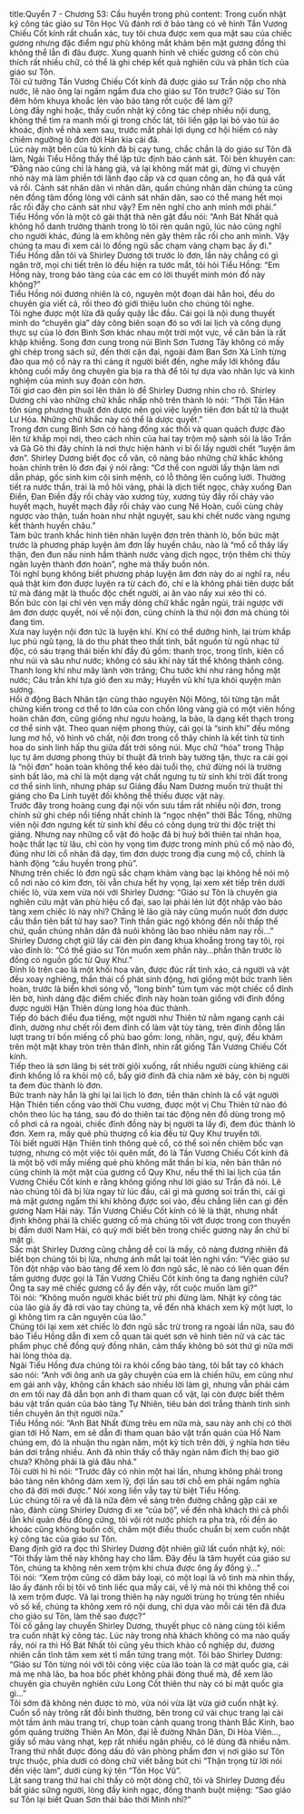 title:Quyển 7 - Chương 53: Cầu huyền trong phủ
content:
Trong cuốn nhật ký công tác giáo sư Tôn Học Vũ đánh rơi ở bảo tàng có vẽ hình Tần Vương Chiếu Cốt kính rất chuẩn xác, tuy tôi chưa được xem qua mặt sau của chiếc gương nhưng đặc điểm ngư phù không mắt khảm bên mặt gương đồng thì không thể lẫn đi đâu được. Xung quanh hình vẽ chiếc gương cổ còn chú thích rất nhiều chữ, có thể là ghi chép kết quả nghiên cứu và phân tích của giáo sư Tôn.<br>Tôi cứ tưởng Tần Vương Chiếu Cốt kính đã được giáo sư Trần nộp cho nhà nước, lẽ nào ông lại ngấm ngầm đưa cho giáo sư Tôn trước? Giáo sư Tôn đêm hôm khuya khoắc lẻn vào bảo tàng rốt cuộc để làm gì?<br>Lòng đầy nghi hoặc, thấy cuốn nhật ký công tác chép nhiều nội dung, không thể tìm ra manh mối gì trong chốc lát, tôi liền gập lại bỏ vào túi áo khoác, định về nhà xem sau, trước mắt phải lợi dụng cơ hội hiếm có này chiêm ngưỡng lò đơn đời Hán kia cái đã.<br>Lúc này mặt bên của tủ kính đã bị cạy tung, chắc chắn là do giáo sư Tôn đã làm, Ngải Tiểu Hồng thấy thế lập tức định báo cảnh sát. Tôi bèn khuyên can: “Đằng nào cũng chỉ là hàng giả, vả lại không mất mát gì, đừng vì chuyện nhỏ này mà làm phiền tới lãnh đạo cấp và cơ quan công an, họ đã quá vất vả rồi. Cảnh sát nhân dân vì nhân dân, quần chúng nhân dân chúng ta cũng nên đồng tâm đồng lòng với cảnh sát nhân dân, sao có thể mang hết mọi rắc rối đẩy cho cảnh sát như vậy? Em nên nghĩ cho anh mình mới phải.”<br>Tiểu Hồng vốn là một cô gái thật thà nên gật đầu nói: “Anh Bát Nhất quả không hổ danh trưởng thành trong lò tôi rèn quân ngũ, lúc nảo cũng nghĩ cho người khác, đúng là em không nên gây thêm rắc rối cho anh mình. Vậy chúng ta mau đi xem cái lò đồng ngũ sắc chạm vàng chạm bạc ấy đi.”<br>Tiểu Hồng dẫn tôi và Shirley Dương tới trước lò đơn, lần này chẳng có gì ngăn trở, mọi chi tiết trên lò đều hiện ra tước mắt, tôi hỏi Tiểu Hồng: “Em Hồng này, trong bảo tàng của các em có lời thuyết minh món đồ này không?”<br>Tiểu Hồng nói đương nhiên là có, nguyên một đoạn dài hẳn hoi, đều do chuyên gia viết cả, rồi theo đó giới thiệu luôn cho chúng tôi nghe.<br>Tôi nghe được một lửa đã quầy quậy lắc đầu. Cái gọi là nội dung thuyết minh do “chuyên gia” dày công biên soạn đó so với lai lịch và công dụng thực sự của lò đơn Bình Sơn khác nhau một trời một vực, về căn bản là rất khập khiễng. Song đơn cung trong núi Bình Sơn Tương Tây không có mấy ghi chép trong sách sử, đến thời cận đại, ngoài đám Ban Sơn Xả Lĩnh từng đào qua mộ cổ này ra thì càng ít người biết đến, nghe mấy lới không đầu không cuối mấy ông chuyên gia bịa ra thà để tôi tự dựa vào nhãn lực và kinh nghiệm của mình suy đoán còn hơn.<br>Tôi giơ cao đèn pin soi lên thân lò để Shirley Dương nhìn cho rõ. Shirley Dương chỉ vào những chữ khắc nhấp nhô trên thành lò nói: “Thời Tần Hán tôn sùng phương thuật đơn dược nên gọi việc luyện tiên đơn bất tử là thuật Lư Hỏa. Những chữ khắc này có thể là dược quyết.”<br>Trong đơn cung Bình Sơn có hàng đống xác thối và quan quách được đào lên từ khắp mọi nơi, theo cách nhìn của hai tay trộm mộ sành sỏi là lão Trần và Gà Gô thì đây chính là nơi thực hiện hành vi bỉ ổi lấy người chết “luyện âm đơn”. Shirley Dương biết đọc cổ văn, cô nàng bảo những chữ khắc không hoàn chỉnh trên lò đơn đại ý nói rằng: “Cơ thể con người lấy thận làm nơi dẫn pháp, gốc sinh kim cội sinh mệnh, có lỗ thông lên cuống lưỡi. Thường tiết ra nước thần, trái là mồ hôi vàng, phải là dịch tiết ngọc, chảy xuống Đan Điền, Đan Điền đầy rồi chảy vào xương tủy, xương tủy đầy rồi chảy vào huyết mạch, huyết mạch đầy rồi chảy vào cung Nê Hoàn, cuối cùng chảy ngược vào thận, tuần hoàn như nhật nguyệt, sau khi chết nước vàng ngưng kết thành huyền châu.”<br>Tám bức tranh khắc hình tiên nhân luyện đơn trên thành lò, bốn bức mặt trước là phương pháp luyện âm đơn lấy huyền châu, nào là “mổ cổ thây lấy thận, đen đun nấu ninh hầm thành nước vàng dịch ngọc, trộn thêm chì thủy ngân luyện thành đơn hoàn”, nghe mà thấy buồn nôn.<br>Tôi nghĩ bụng không biết phương pháp luyện âm đơn này do ai nghĩ ra, nếu quả thật kim đơn được luyện ra từ cách đó, chỉ e là không phải tiên dược bất tử mà đáng mặt là thuốc độc chết người, ai ăn vào nấy xui xẻo thì có.<br>Bốn bức còn lại chỉ vẻn vẹn mấy dòng chữ khắc ngắn ngủi, trái ngược với âm đơn dược quyết, nói về nội đơn, cũng chính là thứ nội đơn mà chúng tôi đang tìm.<br>Xưa nay luyện nội đơn tức là luyện khí. Khí có thể dưỡng hình, lại trùm khắp lục phủ ngũ tạng, là do thu phát theo thất tình, bắt nguồn từ ngũ nhạc tứ độc, có sáu trạng thái biến khí đầy đủ gồm: thanh trọc, trong tĩnh, kiên cố như núi và sâu như nước; không có sáu khí này tất thể không thành công. Thanh long khí như mây lành vờn trăng; Chu tước khí như ráng hồng mặt nước; Câu trần khí tựa gió đen xu mây; Huyền vũ khí tựa khói quyện màn sương.<br>Hồi ở động Bách Nhãn tận cùng thảo nguyên Nội Mông, tôi từng tận mắt chứng kiến trong cơ thể to lớn của con chồn lông vàng già có một viên hồng hoàn chân đơn, cũng giống như ngưu hoàng, la bảo, là dạng kết thạch trong cơ thể sinh vật. Theo quan niệm phong thủy, cái gọi là “sinh khí” đều mông lung mơ hồ, vô hình vô chất, nội đơn trong cổ thây chính là kết tinh từ tinh hoa do sinh linh hấp thu giữa đất trời sông núi. Mục chữ “hóa” trong Thập lục tự âm dương phong thủy bí thuật đã trình bày tường tận, thực ra cái gọi là “nội đơn” hoàn toàn không thể kéo dài tuổi thọ, chứ đừng nói là trường sinh bất lão, mà chỉ là một dạng vật chất ngưng tụ từ sinh khí trời đất trong cơ thể sinh linh, nhưng pháp sư Giáng đầu Nam Dương muốn trừ thuật thi giáng cho Đa Linh tuyệt đối không thể thiếu được vật này.<br>Trước đây trong hoàng cung đại nội vốn sưu tầm rất nhiều nội đơn, trong chính sử ghi chép nổi tiếng nhất chính là “ngọc nhện” thời Bắc Tống, những viên nội đơn ngưng kết từ sinh khí đều có công dụng trừ thi độc triệt thi giáng. Nhưng nay những cổ vật đó hoặc đã bị huỷ bởi thiên tai nhân họa, hoặc thất lạc từ lâu, chỉ còn hy vọng tìm được trong minh phủ cổ mộ nào đó, đúng như lời cổ nhân đã dạy, tìm đơn dược trong địa cung mộ cổ, chính là hành động “cầu huyền trong phủ”.<br>Nhưng trên chiếc lò đơn ngũ sắc chạm khảm vàng bạc lại không hề nói mộ cổ nơi nào có kim đơn, tôi vẫn chưa hết hy vọng, lại xem xét tiếp trên dưới chiếc lò, vừa xem vừa nói với Shirley Dương: “Giáo sư Tôn là chuyên gia nghiên cứu mật văn phù hiệu cổ đại, sao lại phải lén lút đột nhập vào bảo tàng xem chiếc lò này nhỉ? Chẳng lẽ lão già này cũng muốn nuốt đơn dược cầu thần tiên bất tử hay sao? Tinh thần giác ngộ không đến nỗi thấp thế chứ, quần chúng nhân dân đã nuôi không lão bao nhiêu năm nay rồi…”<br>Shirley Dương chợt giữ lấy cái đèn pin đang khua khoắng trong tay tôi, rọi vào đỉnh lò: “Có thể giáo sư Tôn muốn xem phần này…phần thân trước lò đồng có nguồn gốc từ Quy Khư.”<br>Đỉnh lò trên cao là một khối hoa văn, được đúc rất tinh xảo, cả người và vật đều xoay nghiêng, thần thái cổ phát sinh động, hơi giống một bức tranh liên hoàn, trước là biển khơi sóng vỗ, “long binh” túm tụm vác một chiếc cổ đỉnh lên bờ, hình dáng đặc điểm chiếc đỉnh này hoàn toàn giống với đỉnh đồng được người Hận Thiên dùng long hỏa đúc thành.<br>Tiếp đó bách điểu đua tiếng, một người như Thiên tử nằm ngang cạnh cái đỉnh, dường như chết rồi đem đỉnh cổ làm vật tùy tàng, trên đỉnh đồng lần lượt trang trí bốn miếng cổ phù bao gồm: long, nhân, ngư, quỷ, đều khảm trên một mặt khay tròn trên thân đỉnh, nhìn rất giống Tần Vương Chiếu Cốt kính.<br>Tiếp theo là sơn lăng bị sét trời giội xuống, rất nhiều người cùng khiêng cái đỉnh khổng lồ ra khỏi mộ cổ, bấy giờ đỉnh đã chia năm xẻ bảy, còn bị người ta đem đúc thành lò đơn.<br>Bức tranh này hẳn là ghi lại lai lịch lò đơn, tiền thân chính là cổ vật người Hận Thiên tiến cống vào thời Chu vương, được một vị Chu Thiên tử nào đó chôn theo lúc hạ táng, sau đó do thiên tai tác động nên đồ dùng trong mộ cổ phơi cả ra ngoài, chiếc đỉnh đồng này bị người ta lấy đi, đem đúc thành lò đơn. Xem ra, mấy quẻ phù thượng cổ kia đều từ Quy Khư truyền tới.<br>Tôi biết người Hận Thiên tinh thông quẻ cổ, có thể soi nến chiêm bốc vạn tượng, nhưng có một việc tôi quên mất, đó là Tần Vương Chiếu Cốt kính đã là một bộ với mấy miếng quẻ phù không mắt thần bí kia, nên bản thân nó cũng chính là một mặt của gương cổ Quy Khư, nếu thế thì lai lịch của tần Vương Chiếu Cốt kính e rằng không giống như lời giáo sư Trần đã nói. Lẽ nào chúng tôi đã bị lừa ngay từ lúc đầu, cái gì mà gương soi trấn thi, cái gì mà mặt gương ngấm thi khí không được soi vào, đều chẳng liên can gì đến gương Nam Hải này. Tần Vương Chiếu Cốt kính có lẽ là thật, nhưng nhất định không phải là chiếc gương cổ mà chúng tôi vớt được trong con thuyền bị đắm dưới Nam Hải, có quỷ mới biết bên trong chiếc gương này ẩn chứ bí mật gì.<br>Sắc mặt Shirley Dương cũng chẳng dễ coi là mấy, cô nàng đương nhiên đã biết bọn chúng tôi bị lừa, nhưng ánh mắt lại toát lên nghi vấn: “Việc giáo sư Tôn đột nhập vào bảo tàng để xem lò đơn ngũ sắc, lẽ nào có liên quan đến tấm gương được gọi là Tần Vương Chiếu Cốt kính ông ta đang nghiên cứu? Ông ta say mê chiếc gương cổ ấy đến vậy, rốt cuộc muốn làm gì?”<br>Tôi nói: “Không muốn người khác biết trừ phi đừng làm. Nhật ký công tác của lão già ấy đã rơi vào tay chúng ta, về đến nhà khách xem kỹ một lượt, lo gì không tìm ra căn nguyên của lão.”<br>Chúng tôi lại xem xét chiếc lò đơn ngũ sắc trừ trong ra ngoài lần nữa, sau đó bảo Tiểu Hồng dẫn đi xem cỗ quan tài quét sơn vẽ hình tiên nữ và các tác phẩm phục chế đồng quỷ đồng nhân, cảm thấy không bỏ sót thứ gì nữa mới hài lòng thỏa dạ.<br>Ngải Tiểu Hồng đưa chúng tôi ra khỏi cổng bảo tàng, tôi bắt tay cô khách sáo nói: “Anh với ông anh ưa gây chuyện của em là chiến hữu, em cũng như em gái anh vậy, không cần khách sáo nhiều lời làm gì, nhưng vẫn phải cảm ơn em tối nay đã dẫn bọn anh đi tham quan cổ vật, lại còn được biết thêm báu vật trấn quán của bảo tàng Tự Nhiên, tiêu bản dơi trắng thành tinh sinh tiền chuyên ăn thịt người nữa.”<br>Tiểu Hồng nói: “Anh Bát Nhất đừng trêu em nữa mà, sau này anh chị có thời gian tới Hồ Nam, em sẽ dẫn đi tham quan bảo vật trấn quán của Hồ Nam chúng em, đó là nhuận thu ngàn năm, một kỳ tích trên đời, ý nghĩa hơn tiêu bản dơi trắng nhiều. Anh đã nhìn thấy cổ thây ngàn năm đích thị bao giờ chưa? Không phải là giả đâu nhá.”<br>Tôi cười hì hì nói: “Trước đây có nhìn một hai lần, nhưng không phải trong bảo tàng nên không dám xem lỹ, đợi lần sau tới chỗ em phải ngắm nghía cho đã đời mới được.” Nói xong liền vẫy tay từ biệt Tiểu Hồng.<br>Lúc chúng tôi ra về đã là nữa đêm về sáng trên đường chẳng gặp cái xe nào, đành cùng Shirley Dương đi xe “của bộ”, về đến nhà khách thì cả phổi lẫn khí quản đều đông cứng, tôi vội rót nước phích ra pha trà, rồi đến áo khoác cũng không buồn cởi, châm một điếu thuốc chuẩn bị xem cuốn nhật ký công tác của giáo sư Tôn.<br>Đang định giở ra đọc thì Shirley Dương đột nhiên giữ lất cuốn nhật ký, nói: “Tôi thấy làm thế này không hay cho lắm. Đây đều là tâm huyết của giáo sư Tôn, chúng ta không nên xem trộm khi chưa được ông ấy đồng ý…”<br>Tôi nói: “Xem trộm cũng có dăm bảy loại, có một loại là vô tình mà nhìn thấy, lão ấy đánh rồi bị tôi vô tình liếc qua mấy cái, về lý mà nói thì không thể coi là xem trộm được. Vả lại trong thiên hạ này người trùng họ trùng tên nhiều vô số kể, chúng ta không xem rõ nội dung, chỉ dựa vào mỗi cái tên đã đưa cho giáo sư Tôn, làm thế sao được?”<br>Tôi cố gắng lay chuyển Shirley Dương, thuyết phục cô nàng cùng tôi kiểm tra cuốn nhật ký công tác. Lúc này trong nhà khách không có ma nào quấy rầy, nói ra thì Hồ Bát Nhất tôi cũng yêu thích khảo cổ nghiệp dư, đương nhiên cần tĩnh tâm xem xét tỉ mẩn từng trang một. Tôi bảo Shirley Dương: “Giáo sư Tôn từng nói với tôi công việc của lão toàn là cơ mật quốc gia, cái mả mẹ nhà lão, ba hoa bốc phét không phải đóng thuế mà, để xem lão chuyên gia chuyên nghiên cứu Long Cốt thiên thư này có bí mật quốc gia gì…”<br>Tôi sớm đã không nén được tò mò, vừa nói vừa lật vừa giở cuốn nhật ký. Cuốn sổ này trông rất đỗi bình thường, bên trong cứ vài chục trang lại cài một tầm ảnh màu trang trí, chụp toàn cảnh quang trong thành Bắc Kinh, bao gồm quảng trường Thiên An Môn, đại lễ đường Nhân Dân, Di Hòa Viên…, giấy sổ màu vàng nhạt, kẹp rất nhiều ngân phiếu, có lẽ dùng đã nhiều năm. Trang thứ nhất được đóng dấu đỏ văn phòng phẩm đơn vị nơi giáo sư Tôn trực thuộc, phía dưới có dòng chữ viết bằng bút chì “Thận trọng từ lời nói đến việc làm”, dưới cùng ký tên “Tôn Học Vũ”.<br>Lật sang trang thứ hai chỉ thấy có một dòng chữ, tôi và Shirley Dương đều bất giác sững người, lòng đầy kinh ngạc, đồng thanh buột miệng: “Sao giáo sư Tôn lại biết Quan Sơn thái bảo thời Minh nhỉ?”